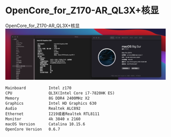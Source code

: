 # OpenCore_for_Z170-AR_QL3X+核显
OpenCore_for_Z170-AR_QL3X+核显
![about.png](屏幕截图/截屏2021-03-08%20下午7.05.39.png)

```
Mainboard          Intel z170
CPU                QL3X(Intel Core i7-7820HK ES)
Memory             8G DDR4 2400MHz X2
Graphics           Intel HD Graphics 630
Audio              Realtek ALC892
Ethernet           I219或者Realtek RTL8111
Monitor            4k 3840 x 2160
macOS Version      Catalina 10.15.6
OpenCore Version   0.6.7
```

